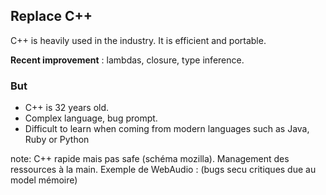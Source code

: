 ##  Replace C++

C++ is heavily used in the industry. It is efficient and portable.

**Recent improvement** : lambdas, closure, type inference.

### But

* C++ is 32 years old.
* Complex language, bug prompt.
* Difficult to learn when coming from modern languages such as Java, Ruby or Python

note:
    C++ rapide mais pas safe (schéma mozilla).
    Management des ressources à la main.
    Exemple de WebAudio : (bugs secu critiques due au model mémoire)
